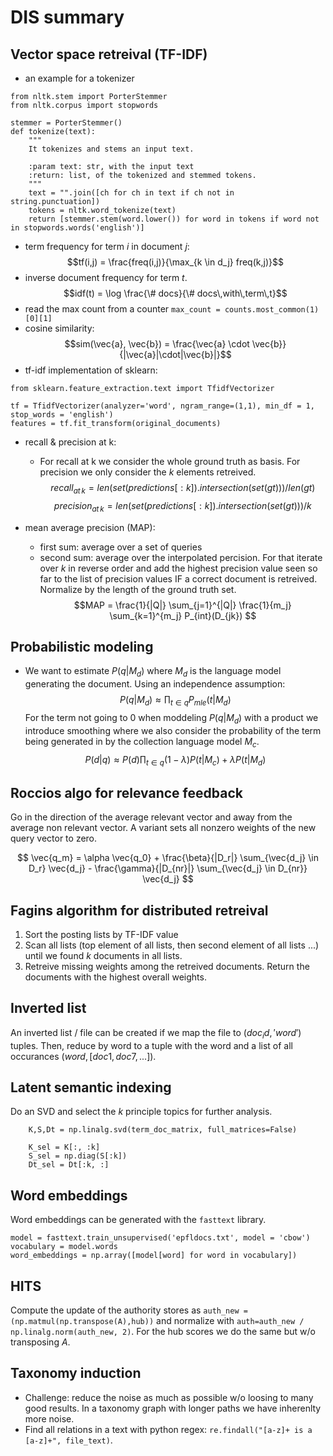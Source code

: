 # DIS summary 


## Vector space retreival (TF-IDF)
- an example for a tokenizer 

```{python}
from nltk.stem import PorterStemmer
from nltk.corpus import stopwords

stemmer = PorterStemmer() 
def tokenize(text):
    """
    It tokenizes and stems an input text.
    
    :param text: str, with the input text
    :return: list, of the tokenized and stemmed tokens.
    """
    text = "".join([ch for ch in text if ch not in string.punctuation])
    tokens = nltk.word_tokenize(text)
    return [stemmer.stem(word.lower()) for word in tokens if word not in stopwords.words('english')]
```
- term frequency for term $i$ in document $j$: 
$$tf(i,j) = \frac{freq(i,j)}{\max_{k \in d_j} freq(k,j)}$$
- inverse document frequency for term $t$. 
$$idf(t) = \log \frac{\# docs}{\# docs\,with\,term\,t}$$
- read the max count from a counter `max_count = counts.most_common(1)[0][1]`
- cosine similarity: 
$$sim(\vec{a}, \vec{b}) = \frac{\vec{a} \cdot \vec{b}}{|\vec{a}|\cdot|\vec{b}|}$$
- tf-idf implementation of sklearn: 
```{python}
from sklearn.feature_extraction.text import TfidfVectorizer

tf = TfidfVectorizer(analyzer='word', ngram_range=(1,1), min_df = 1, stop_words = 'english')
features = tf.fit_transform(original_documents)
```
- recall & precision at k: 
  - For recall at k we consider the whole ground truth as basis. For precision we only consider the $k$ elements retreived.
  $$recall_{at \, k} = len(set(predictions[:k]).intersection(set(gt))) / len(gt)$$
  $$precision_{at \, k} = len(set(predictions[:k]).intersection(set(gt))) / k$$

- mean average precision (MAP): 
  - first sum: average over a set of queries
  - second sum: average over the interpolated percision. For that iterate over $k$ in reverse order and add the highest precision value seen so far to the list of precision values IF a correct document is retreived. Normalize by the length of the ground truth set. 
  $$MAP = \frac{1}{|Q|} \sum_{j=1}^{|Q|} \frac{1}{m_j} \sum_{k=1}^{m_j} P_{int}(D_{jk}) $$


## Probabilistic modeling
- We want to estimate $P(q|M_d)$ where $M_d$ is the language model generating the document. Using an independence assumption: 
$$P(q|M_d) \approx \prod_{t \in q} P_{mle} (t | M_d)$$
For the term not going to 0 when moddeling $P(q|M_d)$ with a product we introduce smoothing where we also consider the probability of the term being generated in by the collection language model $M_c$. 
$$P(d|q) \approx P(d) \prod_{t\in q} (1-\lambda) P(t|M_c) + \lambda P(t|M_d) $$


## Roccios algo for relevance feedback 
Go in the direction of the average relevant vector and away from the average non relevant vector. A variant sets all nonzero weights of the new query vector to zero. 

$$ \vec{q_m} = \alpha \vec{q_0} + \frac{\beta}{|D_r|} \sum_{\vec{d_j} \in D_r} \vec{d_j} - \frac{\gamma}{|D_{nr}|} \sum_{\vec{d_j} \in D_{nr}} \vec{d_j} $$


## Fagins algorithm for distributed retreival
1. Sort the posting lists by TF-IDF value 
2. Scan all lists (top element of all lists, then second element of all lists ...) until we found $k$ documents in all lists. 
3. Retreive missing weights among the retreived documents. Return the documents with the highest overall weights.


## Inverted list 
An inverted list / file can be created if we map the file to $(doc_id, 'word')$ tuples. Then, reduce by word to a tuple with the word and a list of all occurances $(word, [doc1, doc7, ...])$.


## Latent semantic indexing 
Do an SVD and select the $k$ principle topics for further analysis. 

```{python}
    K,S,Dt = np.linalg.svd(term_doc_matrix, full_matrices=False)

    K_sel = K[:, :k]
    S_sel = np.diag(S[:k])
    Dt_sel = Dt[:k, :]
```


## Word embeddings
Word embeddings can be generated with the `fasttext` library. 
```{python}
model = fasttext.train_unsupervised('epfldocs.txt', model = 'cbow')
vocabulary = model.words
word_embeddings = np.array([model[word] for word in vocabulary])
```

## HITS 
Compute the update of the authority stores as `auth_new = (np.matmul(np.transpose(A),hub))` and normalize with `auth=auth_new /  np.linalg.norm(auth_new, 2)`. For the hub scores we do the same but w/o transposing $A$. 


## Taxonomy induction 
- Challenge: reduce the noise as much as possible w/o loosing to many good results. In a taxonomy graph with longer paths we have inherenlty more noise. 
- Find all relations in a text with python regex: `re.findall("[a-z]+ is a [a-z]+", file_text)`. 